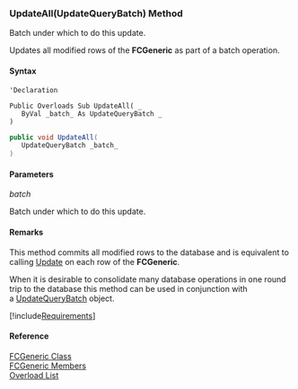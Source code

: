 ﻿### UpdateAll(UpdateQueryBatch) Method

Batch under which to do this update.

Updates all modified rows of the **FCGeneric** as part of a batch operation.

#### Syntax

```vbnet
'Declaration

Public Overloads Sub UpdateAll( _
   ByVal _batch_ As UpdateQueryBatch _
) 
```

```csharp
public void UpdateAll( 
   UpdateQueryBatch _batch_
)
```

#### Parameters

_batch_

Batch under which to do this update.

#### Remarks

This method commits all modified rows to the database and is equivalent to calling [Update](fcSDK~FChoice.Foundation.FCGeneric~Update(GenericDataRow,UpdateQueryBatch).md) on each row of the **FCGeneric**.

When it is desirable to consolidate many database operations in one round trip to the database this method can be used in conjunction with a [UpdateQueryBatch](FChoice.Common~FChoice.Common.UpdateQueryBatch.md) object.

[!include[Requirements](../partials/requirements.md)]

#### Reference

[FCGeneric Class](fcSDK~FChoice.Foundation.FCGeneric.md)  
[FCGeneric Members](fcSDK~FChoice.Foundation.FCGeneric_members.md)  
[Overload List](fcSDK~FChoice.Foundation.FCGeneric~UpdateAll.md)